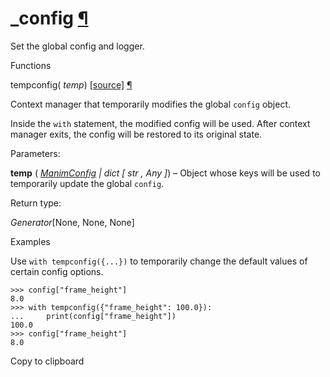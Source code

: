 # \_config [¶](https://docs.manim.community/en/stable/reference/manim._config.html\#module-manim._config "Link to this heading")

Set the global config and logger.

Functions

tempconfig( _temp_) [\[source\]](https://docs.manim.community/en/stable/_modules/manim/_config.html#tempconfig) [¶](https://docs.manim.community/en/stable/reference/manim._config.html#manim._config.tempconfig "Link to this definition")

Context manager that temporarily modifies the global `config` object.

Inside the `with` statement, the modified config will be used. After
context manager exits, the config will be restored to its original state.

Parameters:

**temp** ( [_ManimConfig_](https://docs.manim.community/en/stable/reference/manim._config.utils.ManimConfig.html#manim._config.utils.ManimConfig "manim._config.utils.ManimConfig") _\|_ _dict_ _\[_ _str_ _,_ _Any_ _\]_) – Object whose keys will be used to temporarily update the global
`config`.

Return type:

_Generator_\[None, None, None\]

Examples

Use `with tempconfig({...})` to temporarily change the default values of
certain config options.

```
>>> config["frame_height"]
8.0
>>> with tempconfig({"frame_height": 100.0}):
...     print(config["frame_height"])
100.0
>>> config["frame_height"]
8.0

```

Copy to clipboard